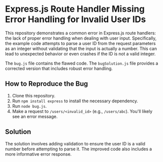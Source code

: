 # Express.js Route Handler Missing Error Handling for Invalid User IDs

This repository demonstrates a common error in Express.js route handlers: the lack of proper error handling when dealing with user input.  Specifically, the example code attempts to parse a user ID from the request parameters as an integer without validating that the input is actually a number. This can lead to unexpected behavior or even crashes if the ID is not a valid integer.

The `bug.js` file contains the flawed code.  The `bugSolution.js` file provides a corrected version that includes robust error handling.

## How to Reproduce the Bug

1. Clone this repository.
2. Run `npm install express` to install the necessary dependency.
3. Run `node bug.js`.
4. Make a request to `/users/<invalid_id>` (e.g., `/users/abc`). You'll likely see an error message. 

## Solution

The solution involves adding validation to ensure the user ID is a valid number before attempting to parse it.  The improved code also includes a more informative error response.